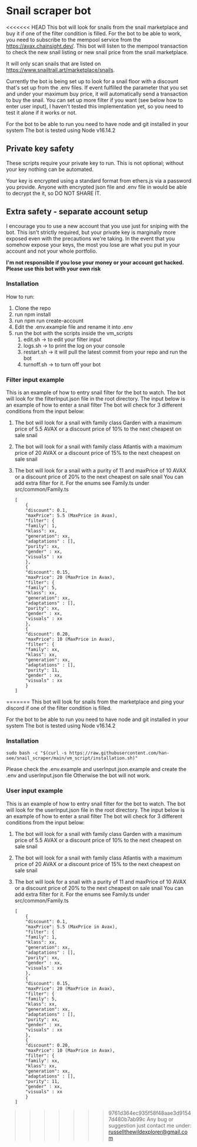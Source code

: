 # Snail scraper bot

<<<<<<< HEAD
This bot will look for snails from the snail marketplace and buy it if one of the filter condition is filled.
For the bot to be able to work, you need to subscribe to the mempool service from the https://avax.chainsight.dev/.
This bot will listen to the mempool transaction to check the new snail listing or new snail price from the snail marketplace.

It will only scan snails that are listed on https://www.snailtrail.art/marketplace/snails.

Currently the bot is being set up to look for a snail floor with a discount that's set up from the .env files.
If event fulfilled the parameter that you set and under your maximum buy price, it will automatically send a transaction to buy the snail.
You can set up more filter if you want (see below how to enter user input), I haven't tested this implementation yet, so you need to test it alone if it works or not.

For the bot to be able to run you need to have node and git installed in your system
The bot is tested using Node v16.14.2

## Private key safety

These scripts require your private key to run. This is not optional; without your key nothing can be automated.

Your key is encrypted using a standard format from ethers.js via a password you provide.
Anyone with encrypted json file and .env file in would be able to decrypt the it, so DO NOT SHARE IT.

## Extra safety - separate account setup

I encourage you to use a new account that you use just for sniping with the bot. This isn't strictly required, but your private key is marginally more exposed even with the precautions we're taking. In the event that you somehow expose your keys, the most you lose are what you put in your account and not your whole portfolio.

**I'm not responsible if you lose your money or your account got hacked.
Please use this bot with your own risk**

### Installation

How to run:

1. Clone the repo
2. run npm install
3. run npm run create-account
4. Edit the .env.example file and rename it into .env
5. run the bot with the scripts inside the vm_scripts
   1. edit.sh -> to edit your filter input
   2. logs.sh -> to print the log on your console
   3. restart.sh -> it will pull the latest commit from your repo and run the bot
   4. turnoff.sh -> to turn off your bot

### Filter input example

This is an example of how to entry snail filter for the bot to watch. The bot will look for the filterInput.json file in the root directory.
The input below is an example of how to enter a snail filter
The bot will check for 3 different conditions from the input below:

1. The bot will look for a snail with family class Garden with a maximum price of 5.5 AVAX or a discount price of 10% to the next cheapest on sale snail
2. The bot will look for a snail with family class Atlantis with a maximum price of 20 AVAX or a discount price of 15% to the next cheapest on sale snail
3. The bot will look for a snail with a purity of 11 and maxPrice of 10 AVAX or a discount price of 20% to the next cheapest on sale snail
   You can add extra filter for it. For the enums see Family.ts under src/common/Family.ts

   ```
   [
       {
       "discount": 0.1,
       "maxPrice": 5.5 (MaxPrice in Avax),
       "filter": {
       "family": 1,
       "klass": xx,
       "generation": xx,
       "adaptations" : [],
       "purity": xx,
       "gender" : xx,
       "visuals" : xx
       },
       {
       "discount": 0.15,
       "maxPrice": 20 (MaxPrice in Avax),
       "filter": {
       "family": 5,
       "klass": xx,
       "generation": xx,
       "adaptations" : [],
       "purity": xx,
       "gender" : xx,
       "visuals" : xx
       },
       {
       "discount": 0.20,
       "maxPrice": 10 (MaxPrice in Avax),
       "filter": {
       "family": xx,
       "klass": xx,
       "generation": xx,
       "adaptations" : [],
       "purity": 11,
       "gender" : xx,
       "visuals" : xx
       }
   ]
   ```

=======
This bot will look for snails from the marketplace and ping your discord if one of the filter condition is filled.

For the bot to be able to run you need to have node and git installed in your system
The bot is tested using Node v16.14.2

### Installation

`sudo bash -c "$(curl -s https://raw.githubusercontent.com/han-see/snail_scraper/main/vm_script/installation.sh)"`

Please check the .env.example and userInput.json.example and create the .env and userInput.json file
Otherwise the bot will not work.

### User input example

This is an example of how to entry snail filter for the bot to watch. The bot will look for the userInput.json file in the root directory.
The input below is an example of how to enter a snail filter
The bot will check for 3 different conditions from the input below:

1. The bot will look for a snail with family class Garden with a maximum price of 5.5 AVAX or a discount price of 10% to the next cheapest on sale snail
2. The bot will look for a snail with family class Atlantis with a maximum price of 20 AVAX or a discount price of 15% to the next cheapest on sale snail
3. The bot will look for a snail with a purity of 11 and maxPrice of 10 AVAX or a discount price of 20% to the next cheapest on sale snail
   You can add extra filter for it. For the enums see Family.ts under src/common/Family.ts

   ```
   [
       {
       "discount": 0.1,
       "maxPrice": 5.5 (MaxPrice in Avax),
       "filter": {
       "family": 1,
       "klass": xx,
       "generation": xx,
       "adaptations" : [],
       "purity": xx,
       "gender" : xx,
       "visuals" : xx
       },
       {
       "discount": 0.15,
       "maxPrice": 20 (MaxPrice in Avax),
       "filter": {
       "family": 5,
       "klass": xx,
       "generation": xx,
       "adaptations" : [],
       "purity": xx,
       "gender" : xx,
       "visuals" : xx
       },
       {
       "discount": 0.20,
       "maxPrice": 10 (MaxPrice in Avax),
       "filter": {
       "family": xx,
       "klass": xx,
       "generation": xx,
       "adaptations" : [],
       "purity": 11,
       "gender" : xx,
       "visuals" : xx
       }
   ]
   ```

>>>>>>> 9761d364ec935f58f48aae3d91547d480b7ab99c
Any bug or suggestion just contact me under:
russellthewildexplorer@gmail.com
